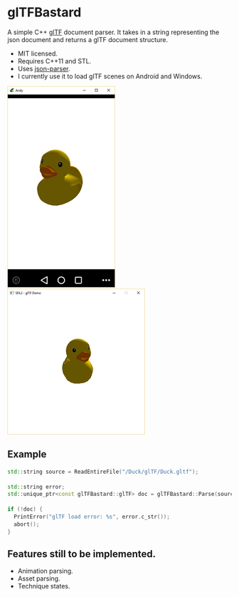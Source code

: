 # glTFBastard
A simple C++ [glTF](https://github.com/KhronosGroup/glTF) document parser. It takes in a string representing the json document and returns a glTF document structure.

* MIT licensed.
* Requires C++11 and STL.
* Uses [json-parser](https://github.com/udp/json-parser).
* I currently use it to load glTF scenes on Android and Windows.

![AndroidDemo](https://github.com/rcashie/glTFBastard/blob/master/images/Android.png) 
![WindowsDemo](https://github.com/rcashie/glTFBastard/blob/master/images/Windows.png)

## Example
````c++
std::string source = ReadEntireFile("/Duck/glTF/Duck.gltf");

std::string error;
std::unique_ptr<const glTFBastard::glTF> doc = glTFBastard::Parse(source.c_str(), source.size(), error);

if (!doc) {
  PrintError("glTF load error: %s", error.c_str());
  abort();
}
````

## Features still to be implemented.
* Animation parsing.
* Asset parsing.
* Technique states.
